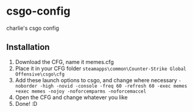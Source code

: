 # csgo-config
charlie's csgo config

## Installation
1. Download the CFG, name it memes.cfg
2. Place it in your CFG folder 
    `steamapps\common\Counter-Strike Global Offensive\csgo\cfg`
3. Add these launch options to csgo, and change where necessary 
    `-noborder -high -novid -console -freq 60 -refresh 60 -exec memes +exec memes -nojoy -noforcemparms -noforcemaccel`
4. Open the CFG and change whatever you like
5. Done! :D
